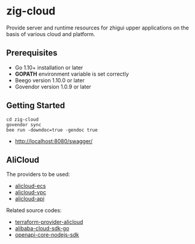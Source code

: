 # zig-cloud

Provide server and runtime resources for zhigui upper applications on the basis of various cloud and platform.

## Prerequisites

* Go 1.10+ installation or later
* **GOPATH** environment variable is set correctly
* Beego version 1.10.0 or later
* Govendor version 1.0.9 or later

## Getting Started
```
cd zig-cloud
govendor sync
bee run -downdoc=true -gendoc true
```
* [http://localhost:8080/swagger/](http://localhost:8080/swagger/)

## AliCloud

The providers to be used:

* [alicloud-ecs](https://github.com/terraform-alicloud-modules/terraform-alicloud-ecs-instance)
* [alicloud-vpc](https://github.com/terraform-alicloud-modules/terraform-alicloud-vpc)
* [alicloud-api](https://help.aliyun.com/document_detail/25485.html?spm=a2c4g.11186623.6.921.d74734b9JCtJ82#h2-url-15)

Related source codes:

- [terraform-provider-alicloud](https://github.com/terraform-providers/terraform-provider-alicloud)
- [alibaba-cloud-sdk-go](https://github.com/aliyun/alibaba-cloud-sdk-go)
- [openapi-core-nodejs-sdk](https://github.com/aliyun/openapi-core-nodejs-sdk)
